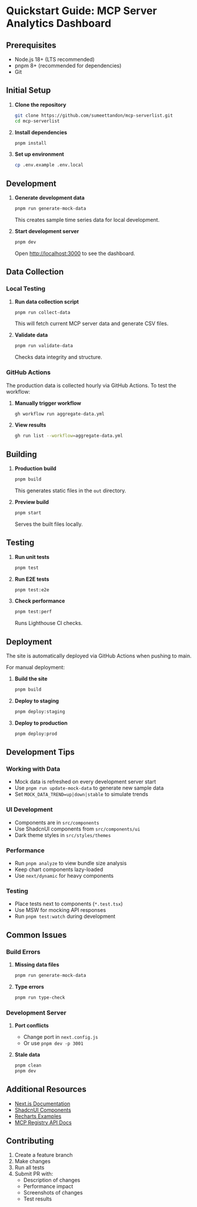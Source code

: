 # Quickstart Guide: MCP Server Analytics Dashboard

## Prerequisites

- Node.js 18+ (LTS recommended)
- pnpm 8+ (recommended for dependencies)
- Git

## Initial Setup

1. **Clone the repository**
   ```bash
   git clone https://github.com/sumeettandon/mcp-serverlist.git
   cd mcp-serverlist
   ```

2. **Install dependencies**
   ```bash
   pnpm install
   ```

3. **Set up environment**
   ```bash
   cp .env.example .env.local
   ```

## Development

1. **Generate development data**
   ```bash
   pnpm run generate-mock-data
   ```
   This creates sample time series data for local development.

2. **Start development server**
   ```bash
   pnpm dev
   ```
   Open [http://localhost:3000](http://localhost:3000) to see the dashboard.

## Data Collection

### Local Testing

1. **Run data collection script**
   ```bash
   pnpm run collect-data
   ```
   This will fetch current MCP server data and generate CSV files.

2. **Validate data**
   ```bash
   pnpm run validate-data
   ```
   Checks data integrity and structure.

### GitHub Actions

The production data is collected hourly via GitHub Actions. To test the workflow:

1. **Manually trigger workflow**
   ```bash
   gh workflow run aggregate-data.yml
   ```

2. **View results**
   ```bash
   gh run list --workflow=aggregate-data.yml
   ```

## Building

1. **Production build**
   ```bash
   pnpm build
   ```
   This generates static files in the `out` directory.

2. **Preview build**
   ```bash
   pnpm start
   ```
   Serves the built files locally.

## Testing

1. **Run unit tests**
   ```bash
   pnpm test
   ```

2. **Run E2E tests**
   ```bash
   pnpm test:e2e
   ```

3. **Check performance**
   ```bash
   pnpm test:perf
   ```
   Runs Lighthouse CI checks.

## Deployment

The site is automatically deployed via GitHub Actions when pushing to main.

For manual deployment:

1. **Build the site**
   ```bash
   pnpm build
   ```

2. **Deploy to staging**
   ```bash
   pnpm deploy:staging
   ```

3. **Deploy to production**
   ```bash
   pnpm deploy:prod
   ```

## Development Tips

### Working with Data

- Mock data is refreshed on every development server start
- Use `pnpm run update-mock-data` to generate new sample data
- Set `MOCK_DATA_TREND=up|down|stable` to simulate trends

### UI Development

- Components are in `src/components`
- Use ShadcnUI components from `src/components/ui`
- Dark theme styles in `src/styles/themes`

### Performance

- Run `pnpm analyze` to view bundle size analysis
- Keep chart components lazy-loaded
- Use `next/dynamic` for heavy components

### Testing

- Place tests next to components (`*.test.tsx`)
- Use MSW for mocking API responses
- Run `pnpm test:watch` during development

## Common Issues

### Build Errors

1. **Missing data files**
   ```bash
   pnpm run generate-mock-data
   ```

2. **Type errors**
   ```bash
   pnpm run type-check
   ```

### Development Server

1. **Port conflicts**
   - Change port in `next.config.js`
   - Or use `pnpm dev -p 3001`

2. **Stale data**
   ```bash
   pnpm clean
   pnpm dev
   ```

## Additional Resources

- [Next.js Documentation](https://nextjs.org/docs)
- [ShadcnUI Components](https://ui.shadcn.com)
- [Recharts Examples](https://recharts.org/en-US/examples)
- [MCP Registry API Docs](https://registry.modelcontextprotocol.io/docs)

## Contributing

1. Create a feature branch
2. Make changes
3. Run all tests
4. Submit PR with:
   - Description of changes
   - Performance impact
   - Screenshots of changes
   - Test results